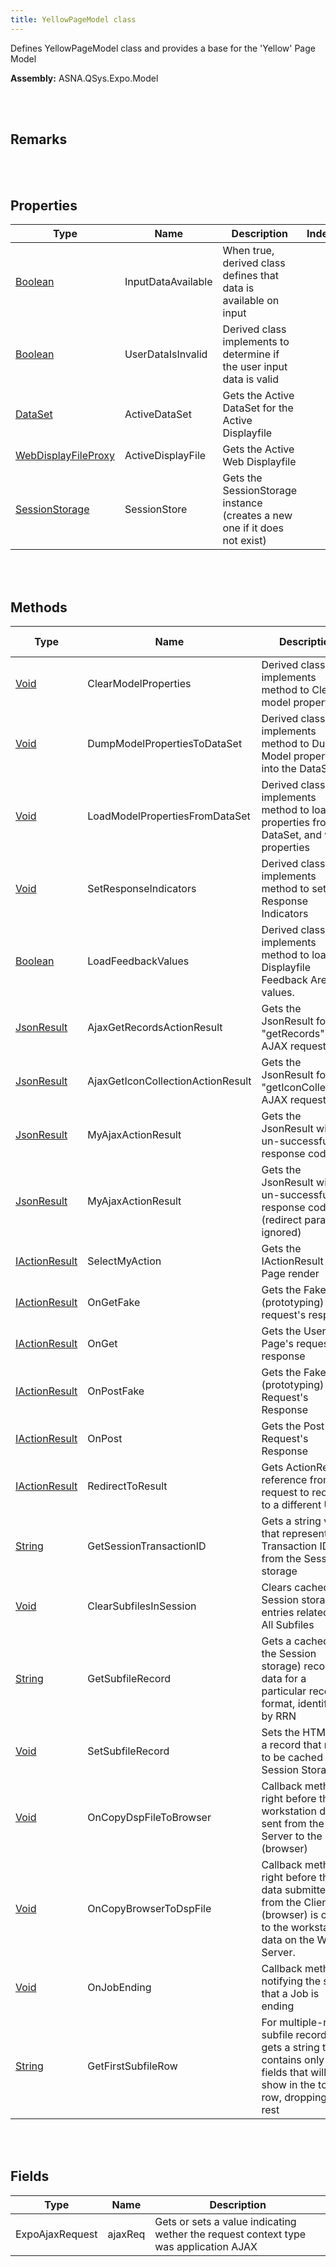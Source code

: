 ```yaml
---
title: YellowPageModel class
---
```


Defines YellowPageModel class and provides a base for the 'Yellow' Page Model

**Assembly:** ASNA.QSys.Expo.Model

<br>
<br>

## Remarks

<br>
<br>

## Properties

| Type | Name | Description | Indexer
| --- | --- | --- | --- 
| [Boolean](https://docs.microsoft.com/en-us/dotnet/api/system.boolean?view=net-5.0) | InputDataAvailable | When true, derived class defines that data is available on input | 
| [Boolean](https://docs.microsoft.com/en-us/dotnet/api/system.boolean?view=net-5.0) | UserDataIsInvalid | Derived class implements to determine if the user input data is valid | 
| [DataSet](https://docs.microsoft.com/en-us/dotnet/api/system.data.dataset?view=net-5.0) | ActiveDataSet | Gets the Active DataSet for the Active Displayfile | 
| [WebDisplayFileProxy](/reference/asna-qsys-expo/expo-model/web-display-file-proxy.html) | ActiveDisplayFile | Gets the Active Web Displayfile | 
| [SessionStorage](/reference/asna-qsys-expo/expo-model/session-storage.html) | SessionStore | Gets the SessionStorage instance (creates a new one if it does not exist) | 

<br>
<br>

## Methods

| Type | Name | Description | Return Description 
| --- | --- | --- | --- 
| [Void](https://docs.microsoft.com/en-us/dotnet/api/system.void?view=net-5.0) | ClearModelProperties | Derived class implements method to Clear all model properties | 
| [Void](https://docs.microsoft.com/en-us/dotnet/api/system.void?view=net-5.0) | DumpModelPropertiesToDataSet | Derived class implements method to Dump Model properties into the DataSet | 
| [Void](https://docs.microsoft.com/en-us/dotnet/api/system.void?view=net-5.0) | LoadModelPropertiesFromDataSet | Derived class implements method to load properties from the DataSet, and which properties | 
| [Void](https://docs.microsoft.com/en-us/dotnet/api/system.void?view=net-5.0) | SetResponseIndicators | Derived class implements method to set the Response Indicators | 
| [Boolean](https://docs.microsoft.com/en-us/dotnet/api/system.boolean?view=net-5.0) | LoadFeedbackValues | Derived class implements method to load the Displayfile Feedback Area values. | true if the values were loaded
| [JsonResult](https://docs.microsoft.com/en-us/dotnet/api/microsoft.aspnetcore.mvc.jsonresult?view=aspnetcore-5.0) | AjaxGetRecordsActionResult | Gets the JsonResult for a "getRecords" AJAX request | the JsonResult
| [JsonResult](https://docs.microsoft.com/en-us/dotnet/api/microsoft.aspnetcore.mvc.jsonresult?view=aspnetcore-5.0) | AjaxGetIconCollectionActionResult | Gets the JsonResult for a "getIconCollection" AJAX request | the Json result object
| [JsonResult](https://docs.microsoft.com/en-us/dotnet/api/microsoft.aspnetcore.mvc.jsonresult?view=aspnetcore-5.0) | MyAjaxActionResult | Gets the JsonResult with a un-successful response code | the JsonResult
| [JsonResult](https://docs.microsoft.com/en-us/dotnet/api/microsoft.aspnetcore.mvc.jsonresult?view=aspnetcore-5.0) | MyAjaxActionResult | Gets the JsonResult with a un-successful response code (redirect parameter ignored) | the JsonResult
| [IActionResult](https://docs.microsoft.com/en-us/dotnet/api/microsoft.aspnetcore.mvc.actionresult?view=aspnetcore-5.0) | SelectMyAction | Gets the IActionResult as a Page render | the Action result
| [IActionResult](https://docs.microsoft.com/en-us/dotnet/api/microsoft.aspnetcore.mvc.actionresult?view=aspnetcore-5.0) | OnGetFake | Gets the Fake (prototyping) Page request's response | the action result
| [IActionResult](https://docs.microsoft.com/en-us/dotnet/api/microsoft.aspnetcore.mvc.actionresult?view=aspnetcore-5.0) | OnGet | Gets the User's Page's request response | the action result
| [IActionResult](https://docs.microsoft.com/en-us/dotnet/api/microsoft.aspnetcore.mvc.actionresult?view=aspnetcore-5.0) | OnPostFake | Gets the Fake (prototyping) Post Request's Response | the Action result
| [IActionResult](https://docs.microsoft.com/en-us/dotnet/api/microsoft.aspnetcore.mvc.actionresult?view=aspnetcore-5.0) | OnPost | Gets the Post Request's Response | the Action result
| [IActionResult](https://docs.microsoft.com/en-us/dotnet/api/microsoft.aspnetcore.mvc.actionresult?view=aspnetcore-5.0) | RedirectToResult | Gets ActionResult reference from a request to redirect to a different URL | the Action result
| [String](https://docs.microsoft.com/en-us/dotnet/api/system.string?view=net-5.0) | GetSessionTransactionID | Gets a string value that represents the Transaction ID from the Session storage | the transaction ID string
| [Void](https://docs.microsoft.com/en-us/dotnet/api/system.void?view=net-5.0) | ClearSubfilesInSession | Clears cached Session storage entries related to All Subfiles | 
| [String](https://docs.microsoft.com/en-us/dotnet/api/system.string?view=net-5.0) | GetSubfileRecord | Gets a cached (in the Session storage) record data for a particular record format, identified by RRN | the HTML text for the subfile record cached
| [Void](https://docs.microsoft.com/en-us/dotnet/api/system.void?view=net-5.0) | SetSubfileRecord | Sets the HTML for a record that needs to be cached in the Session Storage | 
| [Void](https://docs.microsoft.com/en-us/dotnet/api/system.void?view=net-5.0) | OnCopyDspFileToBrowser | Callback method right before the workstation data is sent from the Web Server to the Client (browser) | 
| [Void](https://docs.microsoft.com/en-us/dotnet/api/system.void?view=net-5.0) | OnCopyBrowserToDspFile | Callback method right before the data submitted from the Client (browser) is copied to the workstation data on the Web Server. | 
| [Void](https://docs.microsoft.com/en-us/dotnet/api/system.void?view=net-5.0) | OnJobEnding | Callback method notifying the server that a Job is ending | 
| [String](https://docs.microsoft.com/en-us/dotnet/api/system.string?view=net-5.0) | GetFirstSubfileRow | For multiple-row subfile records, gets a string that contains only the fields that will show in the top row, dropping the rest | the HTML with only fields showing in the first row

<br>
<br>

## Fields

| Type | Name | Description
| --- | --- | --- 
| ExpoAjaxRequest | ajaxReq | Gets or sets a value indicating wether the request context type was application AJAX

<br>
<br>

